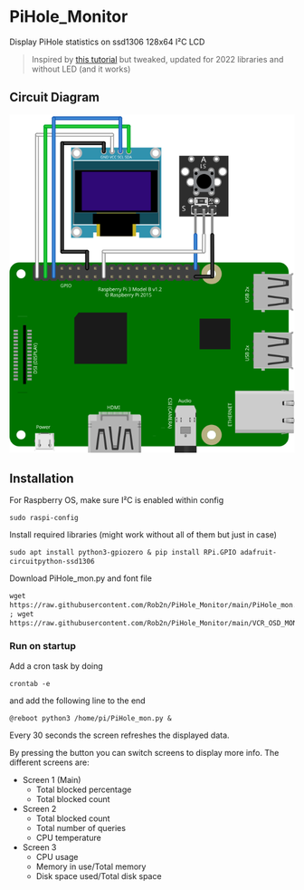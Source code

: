 # PiHole_Monitor
Display PiHole statistics on ssd1306 128x64 I²C LCD
> Inspired by [this tutorial](https://www.raspberrypi-spy.co.uk/2019/10/pi-hole-oled-status-screen/) but tweaked, updated for 2022 libraries and without LED (and it works)

## Circuit Diagram
![Circuit Diagram](https://github.com/Rob2n/PiHole_Monitor/blob/main/PiHole_Monitor_sketch.svg)

## Installation

For Raspberry OS, make sure I²C is enabled within config
```
sudo raspi-config
```

Install required libraries (might work without all of them but just in case)
```
sudo apt install python3-gpiozero & pip install RPi.GPIO adafruit-circuitpython-ssd1306
```

Download PiHole_mon.py and font file
```
wget https://raw.githubusercontent.com/Rob2n/PiHole_Monitor/main/PiHole_mon.py ; wget https://raw.githubusercontent.com/Rob2n/PiHole_Monitor/main/VCR_OSD_MONO_1.001.ttf
```
### Run on startup

Add a cron task by doing
```
crontab -e
```
and add the following line to the end
```
@reboot python3 /home/pi/PiHole_mon.py &
```
Every 30 seconds the screen refreshes the displayed data.

By pressing the button you can switch screens to display more info.
The different screens are:

* Screen 1 (Main)
  * Total blocked percentage
  * Total blocked count
* Screen 2
  * Total blocked count
  * Total number of queries
  * CPU temperature
* Screen 3
  * CPU usage
  * Memory in use/Total memory
  * Disk space used/Total disk space
